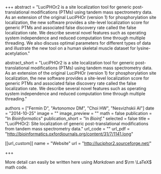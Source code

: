 +++
abstract = "LuciPHOr2 is a site localization tool for generic post-translational modifications (PTMs) using tandem mass spectrometry data. As an extension of the original LuciPHOr (version 1) for phosphorylation site localization, the new software provides a site-level localization score for generic PTMs and associated false discovery rate called the false localization rate. We describe several novel features such as operating system independence and reduced computation time through multiple threading. We also discuss optimal parameters for different types of data and illustrate the new tool on a human skeletal muscle dataset for lysine-acetylation."

abstract_short = "LuciPHOr2 is a site localization tool for generic post-translational modifications (PTMs) using tandem mass spectrometry data. As an extension of the original LuciPHOr (version 1) for phosphorylation site localization, the new software provides a site-level localization score for generic PTMs and associated false discovery rate called the false localization rate. We describe several novel features such as operating system independence and reduced computation time through multiple threading."

authors = ["Fermin D", "Avtonomov DM", "Choi HW", "Nesvizhskii AI"]
date = "2014-10-25"
image = ""
image_preview = ""
math = false
publication = "In *Bioinformatics*"
publication_short = "In *Bioinf.*"
selected = false
title = "LuciPHOr2: Site localization of generic post-translational modifications from tandem mass spectrometry data."
url_code = ""
url_pdf = "http://bioinformatics.oxfordjournals.org/content/31/7/1141.long"

[[url_custom]]
name = "Website"
url = "http://luciphor2.sourceforge.net/"

+++

More detail can easily be written here using *Markdown* and $\rm \LaTeX$ math code.
